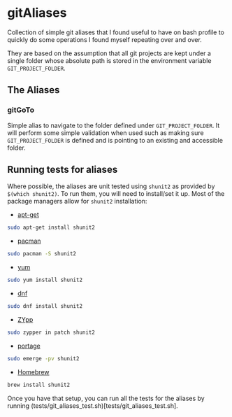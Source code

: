 # gitAliases
Collection of simple git aliases that I found useful to have on bash profile to quickly do some operations I found myself repeating over and over.

They are based on the assumption that all git projects are kept under a single folder whose absolute path is stored in the environment variable `GIT_PROJECT_FOLDER`.

## The Aliases

### gitGoTo
Simple alias to navigate to the folder defined under `GIT_PROJECT_FOLDER`. It will perform some simple validation when used such as making sure `GIT_PROJECT_FOLDER` is defined and is pointing to an existing and accessible folder. 

## Running tests for aliases
Where possible, the aliases are unit tested using `shunit2` as provided by `$(which shunit2)`.
To run them, you will need to install/set it up.
Most of the package managers allow for `shunit2` installation:
* [apt-get](https://wiki.debian.org/Apt)
```bash
sudo apt-get install shunit2
```
* [pacman](https://wiki.archlinux.org/index.php/pacman)
```bash
sudo pacman -S shunit2
```
* [yum](http://yum.baseurl.org/)
```bash
sudo yum install shunit2
```
* [dnf](https://github.com/rpm-software-management/dnf)
```bash
sudo dnf install shunit2
```
* [ZYpp](https://en.opensuse.org/Portal:Libzypp)
```bash
sudo zypper in patch shunit2
```
* [portage](https://wiki.gentoo.org/wiki/Project:Portage)
```bash
sudo emerge -pv shunit2
```
* [Homebrew](https://brew.sh/)
```bash
brew install shunit2
```

Once you have that setup, you can run all the tests for the aliases by running (tests/git_aliases_test.sh)[tests/git_aliases_test.sh].
